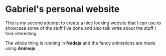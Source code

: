 # Gabriel's personal website
This is my second attempt to create a nice looking website that I can use to showcase some of the stuff I've done and also talk write about the stuff I find interesting.

The whole thing is running in __Nodejs__ and the fancy animations are made using __Animejs__.
